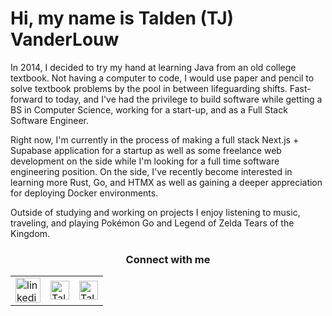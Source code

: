 <h1>Hi, my name is Talden (TJ) VanderLouw</h1>

<div>
  <p className="mb-4 text-slate-400">
    In 2014, I decided to try my hand at learning Java from an old college textbook. Not having a 
    computer to code, I would use paper and pencil to solve textbook problems by the pool in between 
    lifeguarding shifts. Fast-forward to today, and I've had the privilege to build software while 
    getting a BS in Computer Science, working for a start-up, and as a Full Stack Software Engineer.
  </p>
  <p className="mb-4 text-slate-400">
    Right now, I'm currently in the process of making a full stack Next.js + Supabase application 
    for a startup as well as some freelance web development on the side while I'm looking for a full
    time software engineering position. 
    On the side, I've recently become interested in learning more Rust, Go, and HTMX
    as well as gaining a deeper appreciation for deploying Docker environments.
  </p>
  <p className="mb-4 text-slate-400">
    Outside of studying and working on projects I enjoy listening to music, traveling, and playing 
    Pokémon Go and Legend of Zelda Tears of the Kingdom.
  </p>
</div>

<table align="center">
    <tr>
        <h3 align="center">Connect with me</h3>
    </tr>
    <tr>
        <td>
            <a href="https://www.linkedin.com/in/TaldenV" target="_blank">
                <img 
                  align="center" 
                  src="https://img.icons8.com/?size=256&id=13930&format=png"
                  alt="linkedin.com/in/TaldenV" 
                  height="40" width="40" />
            </a>
        </td>
        <td>
            <a href="https://taldenv.com/" target="_blank">
                <img 
                  align="center" 
                  src="https://taldenv.com/favicon.ico" 
                  alt="TaldenV.com" 
                  height="30" width="30" />
            </a>
        </td>
        <td>
            <a href="https://mail.google.com/mail/?view=cm&fs=1&to=taldenv@gmail.com" target="_blank">
                <img 
                  align="center" 
                  src="https://img.icons8.com/?size=256&id=P7UIlhbpWzZm&format=png" 
                  alt="TaldenV@gmail.com" 
                  height="30" width="30" />
            </a>
        </td>
    </tr>
    
</table>